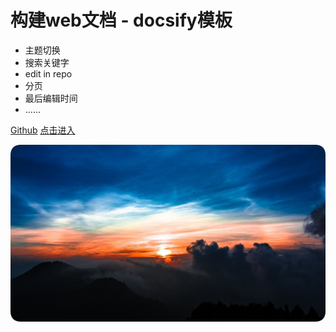 <!-- _coverpage.md -->

# 构建web文档 - docsify模板
- 主题切换
- 搜索关键字
- edit in repo
- 分页
- 最后编辑时间
- ......

[Github](https://github.com/12cjn/Yomiya)
[点击进入](./README.md)

![](_media/bg.png)
